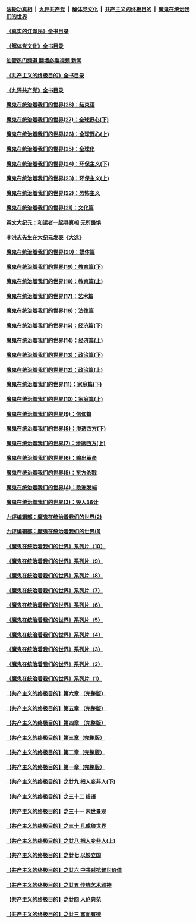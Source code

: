 ####  [法轮功真相](../../../../basic/blob/master/README.md?t=05071031) &nbsp;|&nbsp; [九评共产党](../../../../9ping.md/blob/master/README.md?t=05071031) &nbsp;|&nbsp; [解体党文化](../../../../jtdwh.md/blob/master/README.md?t=05071031)  &nbsp;|&nbsp; [共产主义的终极目的](../../../../gczydzjmd.md/blob/master/README.md?t=05071031) &nbsp;|&nbsp; [魔鬼在统治我们的世界](../../../../mgztzwmdsj.md/blob/master/README.md?t=05071031) 

#### [《真实的江泽民》全书目录](../pages/nsc422/n13721399.md?t=05071031) 

#### [《解体党文化》全书目录](../pages/nsc422/n13721157.md?t=05071031) 

#### [油管热门频道 翻墙必看视频 新闻](http://45.76.130.85:81/youtube.html?05071031)

#### [《共产主义的终极目的》全书目录](../pages/nsc422/n13721048.md?t=05071031) 

#### [《九评共产党》全书目录](../pages/nsc422/n13708085.md?t=05071031) 

#### [魔鬼在统治着我们的世界(28)：结束语](../pages/nsc422/n10936246.md?t=05071031) 

#### [魔鬼在统治着我们的世界(27)：全球野心(下)](../pages/nsc422/n10928319.md?t=05071031) 

#### [魔鬼在统治着我们的世界(26)：全球野心(上)](../pages/nsc422/n10900318.md?t=05071031) 

#### [魔鬼在统治着我们的世界(25)：全球化](../pages/nsc422/n10788205.md?t=05071031) 

#### [魔鬼在统治着我们的世界(24)：环保主义(下)](../pages/nsc422/n10695307.md?t=05071031) 

#### [魔鬼在统治着我们的世界(23)：环保主义(上)](../pages/nsc422/n10688613.md?t=05071031) 

#### [魔鬼在统治着我们的世界(22)：恐怖主义](../pages/nsc422/n10614727.md?t=05071031) 

#### [魔鬼在统治着我们的世界(21)：文化篇](../pages/nsc422/n10597706.md?t=05071031) 

#### [英文大纪元：和读者一起寻真相 无所畏惧](../pages/nsc422/n12542027.md?t=05071031) 

#### [李洪志先生在大纪元发表《大选》](../pages/nsc422/n12534746.md?t=05071031) 

#### [魔鬼在统治着我们的世界(20)：媒体篇](../pages/nsc422/n10586579.md?t=05071031) 

#### [魔鬼在统治着我们的世界(19)：教育篇(下)](../pages/nsc422/n10564808.md?t=05071031) 

#### [魔鬼在统治着我们的世界(18)：教育篇(上)](../pages/nsc422/n10526970.md?t=05071031) 

#### [魔鬼在统治着我们的世界(17)：艺术篇](../pages/nsc422/n10499093.md?t=05071031) 

#### [魔鬼在统治着我们的世界(16)：法律篇](../pages/nsc422/n10485969.md?t=05071031) 

#### [魔鬼在统治着我们的世界(15)：经济篇(下)](../pages/nsc422/n10469975.md?t=05071031) 

#### [魔鬼在统治着我们的世界(14)：经济篇(上)](../pages/nsc422/n10457370.md?t=05071031) 

#### [魔鬼在统治着我们的世界(13)：政治篇(下)](../pages/nsc422/n10448270.md?t=05071031) 

#### [魔鬼在统治着我们的世界(12)：政治篇(上)](../pages/nsc422/n10444576.md?t=05071031) 

#### [魔鬼在统治着我们的世界(11)：家庭篇(下)](../pages/nsc422/n10440961.md?t=05071031) 

#### [魔鬼在统治着我们的世界(10)：家庭篇(上)](../pages/nsc422/n10435448.md?t=05071031) 

#### [魔鬼在统治着我们的世界(9)：信仰篇](../pages/nsc422/n10432159.md?t=05071031) 

#### [魔鬼在统治着我们的世界(8)：渗透西方(下)](../pages/nsc422/n10429603.md?t=05071031) 

#### [魔鬼在统治着我们的世界(7)：渗透西方(上)](../pages/nsc422/n10426013.md?t=05071031) 

#### [魔鬼在统治着我们的世界(6)：输出革命](../pages/nsc422/n10421536.md?t=05071031) 

#### [魔鬼在统治着我们的世界(5)：东方杀戮](../pages/nsc422/n10417707.md?t=05071031) 

#### [魔鬼在统治着我们的世界(4)：欧洲发端](../pages/nsc422/n10414890.md?t=05071031) 

#### [魔鬼在统治着我们的世界(3)：毁人36计](../pages/nsc422/n10411583.md?t=05071031) 

#### [九评编辑部：魔鬼在统治着我们的世界(2)](../pages/nsc422/n10410036.md?t=05071031) 

#### [九评编辑部：魔鬼在统治着我们的世界(1)](../pages/nsc422/n10406825.md?t=05071031) 

#### [《魔鬼在统治着我们的世界》系列片（10）](../pages/nsc422/n12292670.md?t=05071031) 

#### [《魔鬼在统治着我们的世界》系列片（9）](../pages/nsc422/n12290859.md?t=05071031) 

#### [《魔鬼在统治着我们的世界》系列片（8）](../pages/nsc422/n12287445.md?t=05071031) 

#### [《魔鬼在统治着我们的世界》系列片（7）](../pages/nsc422/n12283425.md?t=05071031) 

#### [《魔鬼在统治着我们的世界》系列片（6）](../pages/nsc422/n12282314.md?t=05071031) 

#### [《魔鬼在统治着我们的世界》系列片（5）](../pages/nsc422/n12281419.md?t=05071031) 

#### [《魔鬼在统治着我们的世界》系列片（4）](../pages/nsc422/n12274024.md?t=05071031) 

#### [《魔鬼在统治着我们的世界》系列片（3）](../pages/nsc422/n12271322.md?t=05071031) 

#### [《魔鬼在统治着我们的世界》系列片（2）](../pages/nsc422/n12269049.md?t=05071031) 

#### [《魔鬼在统治着我们的世界》系列片（1）](../pages/nsc422/n12267575.md?t=05071031) 

#### [【共产主义的终极目的】第六章 （完整版）](../pages/nsc422/n11428913.md?t=05071031) 

#### [【共产主义的终极目的】第五章 （完整版）](../pages/nsc422/n11428912.md?t=05071031) 

#### [【共产主义的终极目的】第四章 （完整版）](../pages/nsc422/n11428907.md?t=05071031) 

#### [【共产主义的终极目的】第三章（完整版）](../pages/nsc422/n11428848.md?t=05071031) 

#### [【共产主义的终极目的】第二章（完整版）](../pages/nsc422/n11428831.md?t=05071031) 

#### [【共产主义的终极目的】第一章（完整版）](../pages/nsc422/n11417651.md?t=05071031) 

#### [【共产主义的终极目的】之廿九 把人变非人(下)](../pages/nsc422/n11344140.md?t=05071031) 

#### [【共产主义的终极目的】之三十二 结语](../pages/nsc422/n11360535.md?t=05071031) 

#### [【共产主义的终极目的】之三十一 末世景观](../pages/nsc422/n11351129.md?t=05071031) 

#### [【共产主义的终极目的】之三十 几成狼世界](../pages/nsc422/n11348280.md?t=05071031) 

#### [【共产主义的终极目的】之廿八 把人变非人(上)](../pages/nsc422/n11340492.md?t=05071031) 

#### [【共产主义的终极目的】之廿七 以恨立国](../pages/nsc422/n11336944.md?t=05071031) 

#### [【共产主义的终极目的】之廿六 中共对抗普世价值](../pages/nsc422/n11324785.md?t=05071031) 

#### [【共产主义的终极目的】之廿五 传统艺术颂神](../pages/nsc422/n11296396.md?t=05071031) 

#### [【共产主义的终极目的】之廿四 人伦典范](../pages/nsc422/n11296397.md?t=05071031) 

#### [【共产主义的终极目的】之廿三 富而有德](../pages/nsc422/n11283598.md?t=05071031) 

<img src='http://gfw-breaker.win/goodnews/indexes/nsc422.md' width='0px' height='0px'/>

